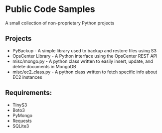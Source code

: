 # Public Code Samples
A small collection of non-proprietary Python projects

## Projects
- PyBackup - A simple library used to backup and restore files using S3
- OpsCenter Library - A Python interface using the OpsCenter REST API
- misc/mongo.py - A python class written to easily insert, update, and delete documents in MongoDB
- misc/ec2_class.py - A python class written to fetch specific info about EC2 instances

## Requirements:
- TinyS3
- Boto3
- PyMongo
- Requests
- SQLite3